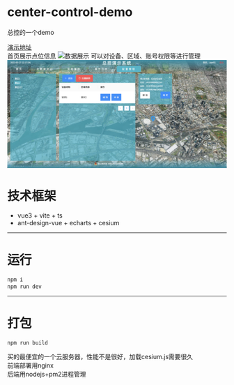 # center-control-demo
总控的一个demo  

[演示地址](http://39.103.239.250:17890/#/login)  
首页展示点位信息
![数据展示](./public/showDeviceOnMap.png)
可以对设备、区域、账号权限等进行管理
![设备管理](./public/deviceMgt.png)

# 技术框架
- vue3 + vite + ts  
- ant-design-vue + echarts + cesium
--------------------------------

# 运行
```
npm i
npm run dev
```
--------------------------------

# 打包

```
npm run build
```


买的最便宜的一个云服务器，性能不是很好，加载cesium.js需要很久  
前端部署用nginx  
后端用nodejs+pm2进程管理  
